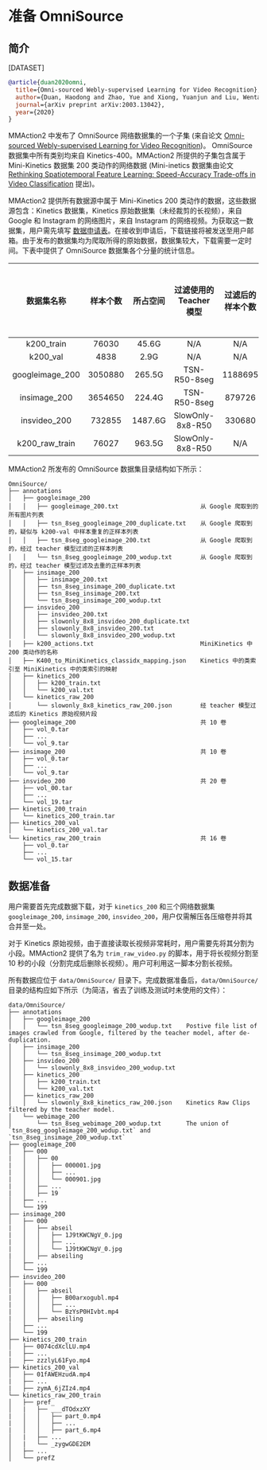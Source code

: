 # 准备 OmniSource

## 简介

[DATASET]

```BibTeX
@article{duan2020omni,
  title={Omni-sourced Webly-supervised Learning for Video Recognition},
  author={Duan, Haodong and Zhao, Yue and Xiong, Yuanjun and Liu, Wentao and Lin, Dahua},
  journal={arXiv preprint arXiv:2003.13042},
  year={2020}
}
```

MMAction2 中发布了 OmniSource 网络数据集的一个子集 (来自论文 [Omni-sourced Webly-supervised Learning for Video Recognition](https://arxiv.org/abs/2003.13042))。
OmniSource 数据集中所有类别均来自 Kinetics-400。MMAction2 所提供的子集包含属于 Mini-Kinetics 数据集 200 类动作的网络数据 (Mini-inetics 数据集由论文 [Rethinking Spatiotemporal Feature Learning: Speed-Accuracy Trade-offs in Video Classification](https://arxiv.org/pdf/1712.04851.pdf) 提出)。

MMAction2 提供所有数据源中属于 Mini-Kinetics 200 类动作的数据，这些数据源包含：Kinetics 数据集，Kinetics 原始数据集（未经裁剪的长视频），来自 Google 和 Instagram 的网络图片，来自 Instagram 的网络视频。为获取这一数据集，用户需先填写 [数据申请表](https://docs.google.com/forms/d/e/1FAIpQLSd8_GlmHzG8FcDbW-OEu__G7qLgOSYZpH-i5vYVJcu7wcb_TQ/viewform?usp=sf_link)。在接收到申请后，下载链接将被发送至用户邮箱。由于发布的数据集均为爬取所得的原始数据，数据集较大，下载需要一定时间。下表中提供了 OmniSource 数据集各个分量的统计信息。

|   数据集名称    | 样本个数 | 所占空间 | 过滤使用的 Teacher 模型 | 过滤后的样本个数 | 与 k200_val 中样本相似（疑似重复）的样本个数 |
| :-------------: | :------: | :------: | :---------------------: | :--------------: | :------------------------------------------: |
|   k200_train    |  76030   |  45.6G   |           N/A           |       N/A        |                     N/A                      |
|    k200_val     |   4838   |   2.9G   |           N/A           |       N/A        |                     N/A                      |
| googleimage_200 | 3050880  |  265.5G  |      TSN-R50-8seg       |     1188695      |                     967                      |
|  insimage_200   | 3654650  |  224.4G  |      TSN-R50-8seg       |      879726      |                     116                      |
|  insvideo_200   |  732855  | 1487.6G  |    SlowOnly-8x8-R50     |      330680      |                     956                      |
| k200_raw_train  |  76027   |  963.5G  |    SlowOnly-8x8-R50     |       N/A        |                     N/A                      |

MMAction2 所发布的 OmniSource 数据集目录结构如下所示：

```
OmniSource/
├── annotations
│   ├── googleimage_200
│   │   ├── googleimage_200.txt                       从 Google 爬取到的所有图片列表
│   │   ├── tsn_8seg_googleimage_200_duplicate.txt    从 Google 爬取到的，疑似与 k200-val 中样本重复的正样本列表
│   │   ├── tsn_8seg_googleimage_200.txt              从 Google 爬取到的，经过 teacher 模型过滤的正样本列表
│   │   └── tsn_8seg_googleimage_200_wodup.txt        从 Google 爬取到的，经过 teacher 模型过滤及去重的正样本列表
│   ├── insimage_200
│   │   ├── insimage_200.txt
│   │   ├── tsn_8seg_insimage_200_duplicate.txt
│   │   ├── tsn_8seg_insimage_200.txt
│   │   └── tsn_8seg_insimage_200_wodup.txt
│   ├── insvideo_200
│   │   ├── insvideo_200.txt
│   │   ├── slowonly_8x8_insvideo_200_duplicate.txt
│   │   ├── slowonly_8x8_insvideo_200.txt
│   │   └── slowonly_8x8_insvideo_200_wodup.txt
│   ├── k200_actions.txt                              MiniKinetics 中 200 类动作的名称
│   ├── K400_to_MiniKinetics_classidx_mapping.json    Kinetics 中的类索引至 MiniKinetics 中的类索引的映射
│   ├── kinetics_200
│   │   ├── k200_train.txt
│   │   └── k200_val.txt
│   └── kinetics_raw_200
│       └── slowonly_8x8_kinetics_raw_200.json        经 teacher 模型过滤后的 Kinetics 原始视频片段
├── googleimage_200                                   共 10 卷
│   ├── vol_0.tar
│   ├── ...
│   └── vol_9.tar
├── insimage_200                                      共 10 卷
│   ├── vol_0.tar
│   ├── ...
│   └── vol_9.tar
├── insvideo_200                                      共 20 卷
│   ├── vol_00.tar
│   ├── ...
│   └── vol_19.tar
├── kinetics_200_train
│   └── kinetics_200_train.tar
├── kinetics_200_val
│   └── kinetics_200_val.tar
└── kinetics_raw_200_train                            共 16 卷
    ├── vol_0.tar
    ├── ...
    └── vol_15.tar
```

## 数据准备

用户需要首先完成数据下载，对于 `kinetics_200` 和三个网络数据集 `googleimage_200`, `insimage_200`, `insvideo_200`，用户仅需解压各压缩卷并将其合并至一处。

对于 Kinetics 原始视频，由于直接读取长视频非常耗时，用户需要先将其分割为小段。MMAction2 提供了名为 `trim_raw_video.py` 的脚本，用于将长视频分割至 10 秒的小段（分割完成后删除长视频）。用户可利用这一脚本分割长视频。

所有数据应位于 `data/OmniSource/` 目录下。完成数据准备后，`data/OmniSource/` 目录的结构应如下所示（为简洁，省去了训练及测试时未使用的文件）：

```
data/OmniSource/
├── annotations
│   ├── googleimage_200
│   │   └── tsn_8seg_googleimage_200_wodup.txt    Postive file list of images crawled from Google, filtered by the teacher model, after de-duplication.
│   ├── insimage_200
│   │   └── tsn_8seg_insimage_200_wodup.txt
│   ├── insvideo_200
│   │   └── slowonly_8x8_insvideo_200_wodup.txt
│   ├── kinetics_200
│   │   ├── k200_train.txt
│   │   └── k200_val.txt
│   ├── kinetics_raw_200
│   │   └── slowonly_8x8_kinetics_raw_200.json    Kinetics Raw Clips filtered by the teacher model.
│   └── webimage_200
│       └── tsn_8seg_webimage_200_wodup.txt       The union of `tsn_8seg_googleimage_200_wodup.txt` and `tsn_8seg_insimage_200_wodup.txt`
├── googleimage_200
│   ├── 000
|   │   ├── 00
|   │   │   ├── 000001.jpg
|   │   │   ├── ...
|   │   │   └── 000901.jpg
|   │   ├── ...
|   │   ├── 19
│   ├── ...
│   └── 199
├── insimage_200
│   ├── 000
|   │   ├── abseil
|   │   │   ├── 1J9tKWCNgV_0.jpg
|   │   │   ├── ...
|   │   │   └── 1J9tKWCNgV_0.jpg
|   │   ├── abseiling
│   ├── ...
│   └── 199
├── insvideo_200
│   ├── 000
|   │   ├── abseil
|   │   │   ├── B00arxogubl.mp4
|   │   │   ├── ...
|   │   │   └── BzYsP0HIvbt.mp4
|   │   ├── abseiling
│   ├── ...
│   └── 199
├── kinetics_200_train
│   ├── 0074cdXclLU.mp4
|   ├── ...
|   ├── zzzlyL61Fyo.mp4
├── kinetics_200_val
│   ├── 01fAWEHzudA.mp4
|   ├── ...
|   ├── zymA_6jZIz4.mp4
└── kinetics_raw_200_train
│   ├── pref_
│   |   ├── ___dTOdxzXY
|   │   │   ├── part_0.mp4
|   │   │   ├── ...
|   │   │   ├── part_6.mp4
│   |   ├── ...
│   |   └── _zygwGDE2EM
│   ├── ...
│   └── prefZ
```
